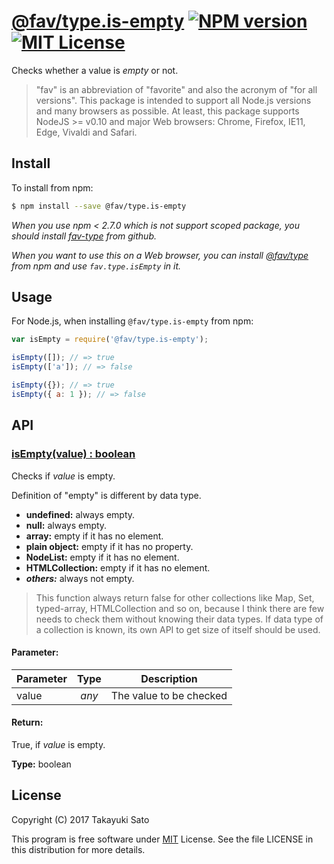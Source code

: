 # [@fav/type.is-empty][repo-url] [![NPM version][npm-img]][npm-url] [![MIT License][mit-img]][mit-url]

Checks whether a value is *empty* or not.

> "fav" is an abbreviation of "favorite" and also the acronym of "for all versions".
> This package is intended to support all Node.js versions and many browsers as possible.
> At least, this package supports NodeJS >= v0.10 and major Web browsers: Chrome, Firefox, IE11, Edge, Vivaldi and Safari.

## Install

To install from npm:

```sh
$ npm install --save @fav/type.is-empty
```

*When you use npm < 2.7.0 which is not support scoped package, you should install [fav-type][repo-url] from github.*

*When you want to use this on a Web browser, you can install [@fav/type][main-url] from npm and use `fav.type.isEmpty` in it.*

## Usage

For Node.js, when installing `@fav/type.is-empty` from npm:

```js
var isEmpty = require('@fav/type.is-empty');

isEmpty([]); // => true
isEmpty(['a']); // => false

isEmpty({}); // => true
isEmpty({ a: 1 }); // => false
```

## API

### <u>isEmpty(value) : boolean</u>

Checks if *value* is empty.

Definition of "empty" is different by data type.

* **undefined:** always empty.
* **null:** always empty.
* **array:** empty if it has no element.
* **plain object:** empty if it has no property. 
* **NodeList:** empty if it has no element.
* **HTMLCollection:** empty if it has no element.
* <i>**others:**</i> always not empty.

> This function always return false for other collections like Map, Set, typed-array, HTMLCollection and so on, because I think there are few needs to check them without knowing their data types. If data type of a collection is known, its own API to get size of itself should be used.

#### Parameter:

| Parameter |  Type  | Description             |
|-----------|:------:|-------------------------|
| value     | *any*  | The value to be checked |

#### Return:

True, if *value* is empty.

**Type:** boolean

## License

Copyright (C) 2017 Takayuki Sato

This program is free software under [MIT][mit-url] License.
See the file LICENSE in this distribution for more details.

[repo-url]: https://github.com/sttk/fav-type/
[npm-img]: https://img.shields.io/badge/npm-v0.5.1-blue.svg
[npm-url]: https://www.npmjs.com/package/@fav/type.is-empty
[mit-img]: https://img.shields.io/badge/license-MIT-green.svg
[mit-url]: https://opensource.org/licenses/MIT
[main-url]: https://www.npmjs.com/package/@fav/type 
